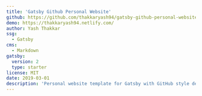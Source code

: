 ```yaml
---
title: 'Gatsby Github Personal Website'
github: https://github.com/thakkaryash94/gatsby-github-personal-website
demo: https://thakkaryash94.netlify.com/
author: Yash Thakkar
ssg:
  - Gatsby
cms:
  - Markdown
gatsby:
  version: 2
  type: starter
license: MIT
date: 2019-03-01
description: 'Personal website template for Gatsby with GitHub style design.'
---
```

